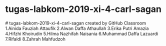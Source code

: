 # tugas-labkom-2019-xi-4-carl-sagan
#<!DOCTYPE html>
tugas-labkom-2019-xi-4-carl-sagan created by GitHub Classroom
1.Ainida Fauziah Attaufik
2.Alwan Daffa Athaullah
3.Erika Putri Amazia
4.Hifzhi Khoirudin
5.Hilma Nazhifah Naisania
6.Muhammad Daffa Lazuardi
7.Rifaldi
8.Zahrah Mahfudzoh
